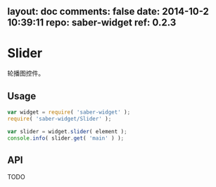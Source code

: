 layout: doc
comments: false
date: 2014-10-2 10:39:11
repo: saber-widget
ref: 0.2.3
---

# Slider

轮播图控件。


## Usage

``` javascript
var widget = require( 'saber-widget' );
require( 'saber-widget/Slider' );

var slider = widget.slider( element );
console.info( slider.get( 'main' ) );
```

## API

TODO

